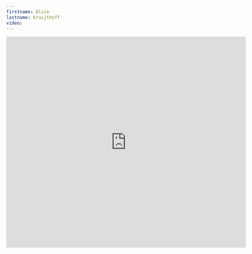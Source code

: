 ```yaml
--- 
firstname: Alice
lastname: Kruijthoff
video: 
--- 
```


<iframe src="https://player.vimeo.com/video/560999259" width="640" height="564" frameborder="0" allow="autoplay; fullscreen" allowfullscreen></iframe>